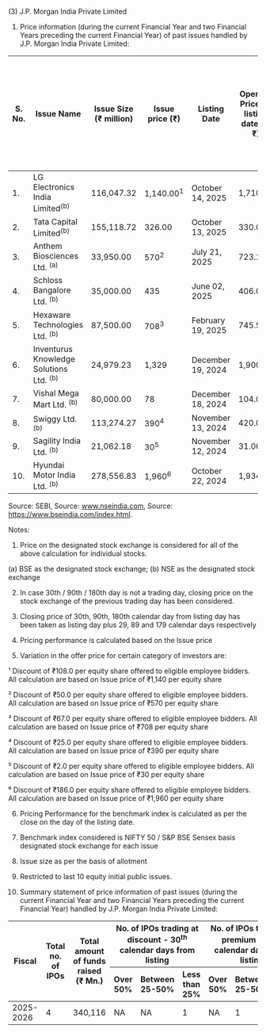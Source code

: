 (3) J.P. Morgan India Private Limited

1. Price information (during the current Financial Year and two Financial Years preceding the current Financial Year) of past issues handled by J.P. Morgan India Private Limited:

<table><thead><tr><th>S. No.</th><th>Issue Name</th><th>Issue Size (₹ million)</th><th>Issue price (₹)</th><th>Listing Date</th><th>Opening Price on listing date (in ₹)</th><th>+/- % change in closing price, [+/- % change in closing benchmark]- 30<sup>th</sup> calendar days from listing</th><th>+/- % change in closing price, [+/- % change in closing benchmark]- 90<sup>th</sup> calendar days from listing</th><th>+/- % change in closing price, [+/- % change in closing benchmark]- 180<sup>th</sup> calendar days from listing</th></tr></thead><tbody><tr><td>1.</td><td>LG Electronics India Limited<sup>(b)</sup></td><td>116,047.32</td><td>1,140.00<sup>1</sup></td><td>October 14, 2025</td><td>1,710.10</td><td>-</td><td>-</td><td>-</td></tr><tr><td>2.</td><td>Tata Capital Limited<sup>(b)</sup></td><td>155,118.72</td><td>326.00</td><td>October 13, 2025</td><td>330.00</td><td>-</td><td>-</td><td>-</td></tr><tr><td>3.</td><td>Anthem Biosciences Ltd. <sup>(a)</sup></td><td>33,950.00</td><td>570<sup>2</sup></td><td>July 21, 2025</td><td>723.10</td><td>43.5% [-0.7%]</td><td>NA</td><td>NA</td></tr><tr><td>4.</td><td>Schloss Bangalore Ltd. <sup>(b)</sup></td><td>35,000.00</td><td>435</td><td>June 02, 2025</td><td>406.00</td><td>-6.9% [+3.3%]</td><td>-8.2% [-1.2%]</td><td>NA</td></tr><tr><td>5.</td><td>Hexaware Technologies Ltd. <sup>(b)</sup></td><td>87,500.00</td><td>708<sup>3</sup></td><td>February 19, 2025</td><td>745.50</td><td>+3.5% [+1.1%]</td><td>+5.2% [+8.8%]</td><td>+1.3% [+7.4%]</td></tr><tr><td>6.</td><td>Inventurus Knowledge Solutions Ltd. <sup>(b)</sup></td><td>24,979.23</td><td>1,329</td><td>December 19, 2024</td><td>1,900.00</td><td>+40.9% [-3.1%]</td><td>+13.8% [-4.7%]</td><td>+30.2% [+4.2%]</td></tr><tr><td>7.</td><td>Vishal Mega Mart Ltd. <sup>(b)</sup></td><td>80,000.00</td><td>78</td><td>December 18, 2024</td><td>104.00</td><td>+40.0% [-3.7%]</td><td>+29.9% [-7.0%]</td><td>+58.6% [+2.1%]</td></tr><tr><td>8.</td><td>Swiggy Ltd. <sup>(b)</sup></td><td>113,274.27</td><td>390<sup>4</sup></td><td>November 13, 2024</td><td>420.00</td><td>+29.3% [+4.2%]</td><td>-7.2% [-0.8%]</td><td>-19.7% [+1.9%]</td></tr><tr><td>9.</td><td>Sagility India Ltd. <sup>(b)</sup></td><td>21,062.18</td><td>30<sup>5</sup></td><td>November 12, 2024</td><td>31.06</td><td>+42.9% [+3.2%]</td><td>+75.4% [-1.4%]</td><td>+36.1% [+0.5%]</td></tr><tr><td>10.</td><td>Hyundai Motor India Ltd. <sup>(b)</sup></td><td>278,556.83</td><td>1,960<sup>6</sup></td><td>October 22, 2024</td><td>1,934.00</td><td>-6.6% [-3.9%]</td><td>-8.7% [-5.2%]</td><td>-15.2% [-2.5%]</td></tr></tbody></table>

Source: SEBI, Source: www.nseindia.com, Source: https://www.bseindia.com/index.html.

Notes:

1. Price on the designated stock exchange is considered for all of the above calculation for individual stocks.

(a) BSE as the designated stock exchange; (b) NSE as the designated stock exchange

2. In case 30th / 90th / 180th day is not a trading day, closing price on the stock exchange of the previous trading day has been considered.

3. Closing price of 30th, 90th, 180th calendar day from listing day has been taken as listing day plus 29, 89 and 179 calendar days respectively

4. Pricing performance is calculated based on the Issue price

5. Variation in the offer price for certain category of investors are:

¹ Discount of ₹108.0 per equity share offered to eligible employee bidders. All calculation are based on Issue price of ₹1,140 per equity share

² Discount of ₹50.0 per equity share offered to eligible employee bidders. All calculation are based on Issue price of ₹570 per equity share

³ Discount of ₹67.0 per equity share offered to eligible employee bidders. All calculation are based on Issue price of ₹708 per equity share

⁴ Discount of ₹25.0 per equity share offered to eligible employee bidders. All calculation are based on Issue price of ₹390 per equity share

⁵ Discount of ₹2.0 per equity share offered to eligible employee bidders. All calculation are based on Issue price of ₹30 per equity share

⁶ Discount of ₹186.0 per equity share offered to eligible employee bidders. All calculation are based on Issue price of ₹1,960 per equity share

6. Pricing Performance for the benchmark index is calculated as per the close on the day of the listing date.

7. Benchmark index considered is NIFTY 50 / S&P BSE Sensex basis designated stock exchange for each issue

8. Issue size as per the basis of allotment

9. Restricted to last 10 equity initial public issues.

2. Summary statement of price information of past issues (during the current Financial Year and two Financial Years preceding the current Financial Year) handled by J.P. Morgan India Private Limited:

<table><thead><tr><th rowspan="2">Fiscal</th><th rowspan="2">Total no. of IPOs</th><th rowspan="2">Total amount of funds raised (₹ Mn.)</th><th colspan="3">No. of IPOs trading at discount - 30<sup>th</sup> calendar days from listing</th><th colspan="3">No. of IPOs trading at premium - 30<sup>th</sup> calendar days from listing</th><th colspan="3">No. of IPOs trading at discount - 180<sup>th</sup> calendar days from listing</th><th colspan="3">No. of IPOs trading at premium - 180<sup>th</sup> calendar days from listing</th></tr><tr><th>Over 50%</th><th>Between 25-50%</th><th>Less than 25%</th><th>Over 50%</th><th>Between 25-50%</th><th>Less than 25%</th><th>Over 50%</th><th>Between 25-50%</th><th>Less than 25%</th><th>Over 50%</th><th>Between 25-50%</th><th>Less than 25%</th></tr></thead><tbody><tr><td>2025-2026</td><td>4</td><td>340,116</td><td>NA</td><td>NA</td><td>1</td><td>NA</td><td>1</td><td>NA</td><td>NA</td><td>NA</td><td>NA</td><td>NA</td><td>NA</td><td>NA</td><td>NA</td></tr></tbody></table>